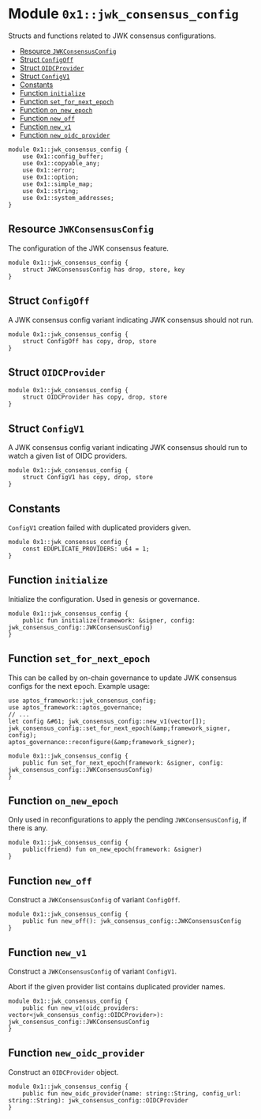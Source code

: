 <a id="0x1_jwk_consensus_config"></a>

# Module `0x1::jwk_consensus_config`

Structs and functions related to JWK consensus configurations.

- [Resource `JWKConsensusConfig`](#0x1_jwk_consensus_config_JWKConsensusConfig)
- [Struct `ConfigOff`](#0x1_jwk_consensus_config_ConfigOff)
- [Struct `OIDCProvider`](#0x1_jwk_consensus_config_OIDCProvider)
- [Struct `ConfigV1`](#0x1_jwk_consensus_config_ConfigV1)
- [Constants](#@Constants_0)
- [Function `initialize`](#0x1_jwk_consensus_config_initialize)
- [Function `set_for_next_epoch`](#0x1_jwk_consensus_config_set_for_next_epoch)
- [Function `on_new_epoch`](#0x1_jwk_consensus_config_on_new_epoch)
- [Function `new_off`](#0x1_jwk_consensus_config_new_off)
- [Function `new_v1`](#0x1_jwk_consensus_config_new_v1)
- [Function `new_oidc_provider`](#0x1_jwk_consensus_config_new_oidc_provider)

```move
module 0x1::jwk_consensus_config {
    use 0x1::config_buffer;
    use 0x1::copyable_any;
    use 0x1::error;
    use 0x1::option;
    use 0x1::simple_map;
    use 0x1::string;
    use 0x1::system_addresses;
}
```

<a id="0x1_jwk_consensus_config_JWKConsensusConfig"></a>

## Resource `JWKConsensusConfig`

The configuration of the JWK consensus feature.

```move
module 0x1::jwk_consensus_config {
    struct JWKConsensusConfig has drop, store, key
}
```

<a id="0x1_jwk_consensus_config_ConfigOff"></a>

## Struct `ConfigOff`

A JWK consensus config variant indicating JWK consensus should not run.

```move
module 0x1::jwk_consensus_config {
    struct ConfigOff has copy, drop, store
}
```

<a id="0x1_jwk_consensus_config_OIDCProvider"></a>

## Struct `OIDCProvider`

```move
module 0x1::jwk_consensus_config {
    struct OIDCProvider has copy, drop, store
}
```

<a id="0x1_jwk_consensus_config_ConfigV1"></a>

## Struct `ConfigV1`

A JWK consensus config variant indicating JWK consensus should run to watch a given list of OIDC providers.

```move
module 0x1::jwk_consensus_config {
    struct ConfigV1 has copy, drop, store
}
```

<a id="@Constants_0"></a>

## Constants

<a id="0x1_jwk_consensus_config_EDUPLICATE_PROVIDERS"></a>

`ConfigV1` creation failed with duplicated providers given.

```move
module 0x1::jwk_consensus_config {
    const EDUPLICATE_PROVIDERS: u64 = 1;
}
```

<a id="0x1_jwk_consensus_config_initialize"></a>

## Function `initialize`

Initialize the configuration. Used in genesis or governance.

```move
module 0x1::jwk_consensus_config {
    public fun initialize(framework: &signer, config: jwk_consensus_config::JWKConsensusConfig)
}
```

<a id="0x1_jwk_consensus_config_set_for_next_epoch"></a>

## Function `set_for_next_epoch`

This can be called by on&#45;chain governance to update JWK consensus configs for the next epoch.
Example usage:

```
use aptos_framework::jwk_consensus_config;
use aptos_framework::aptos_governance;
// ...
let config &#61; jwk_consensus_config::new_v1(vector[]);
jwk_consensus_config::set_for_next_epoch(&amp;framework_signer, config);
aptos_governance::reconfigure(&amp;framework_signer);
```

```move
module 0x1::jwk_consensus_config {
    public fun set_for_next_epoch(framework: &signer, config: jwk_consensus_config::JWKConsensusConfig)
}
```

<a id="0x1_jwk_consensus_config_on_new_epoch"></a>

## Function `on_new_epoch`

Only used in reconfigurations to apply the pending `JWKConsensusConfig`, if there is any.

```move
module 0x1::jwk_consensus_config {
    public(friend) fun on_new_epoch(framework: &signer)
}
```

<a id="0x1_jwk_consensus_config_new_off"></a>

## Function `new_off`

Construct a `JWKConsensusConfig` of variant `ConfigOff`.

```move
module 0x1::jwk_consensus_config {
    public fun new_off(): jwk_consensus_config::JWKConsensusConfig
}
```

<a id="0x1_jwk_consensus_config_new_v1"></a>

## Function `new_v1`

Construct a `JWKConsensusConfig` of variant `ConfigV1`.

Abort if the given provider list contains duplicated provider names.

```move
module 0x1::jwk_consensus_config {
    public fun new_v1(oidc_providers: vector<jwk_consensus_config::OIDCProvider>): jwk_consensus_config::JWKConsensusConfig
}
```

<a id="0x1_jwk_consensus_config_new_oidc_provider"></a>

## Function `new_oidc_provider`

Construct an `OIDCProvider` object.

```move
module 0x1::jwk_consensus_config {
    public fun new_oidc_provider(name: string::String, config_url: string::String): jwk_consensus_config::OIDCProvider
}
```
